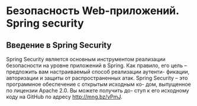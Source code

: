 # Безопасность Web-приложений. Spring security

## Введение в Spring Security

Spring Security является основным инструментом реализации
безопасности на уровне приложений в Spring. Как правило, его
цель – предложить вам настраиваемый способ реализации аутенти-
фикации, авторизации и защиты от распространенных атак. Spring
Security – это программное обеспечение с открытым исходным ко-
дом, выпущенное по лицензии Apache 2.0. Вы можете получить до-
ступ к его исходному коду на GitHub по адресу http://mng.bz/vPmJ.